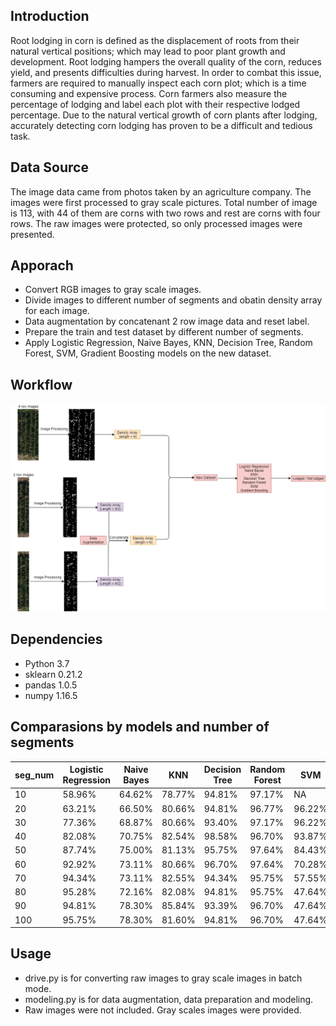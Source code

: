 ## Introduction
Root lodging in corn is defined as the displacement of roots from their natural vertical positions; which may lead to poor plant growth and development. Root lodging hampers the overall quality of the corn, reduces yield, and presents difficulties during harvest. In order to combat this issue, farmers are required to manually inspect each corn plot; which is a time consuming and expensive process. Corn farmers also measure the percentage of lodging and label each plot with their respective lodged percentage. Due to the natural vertical growth of corn plants after lodging, accurately detecting corn lodging has proven to be a difficult and tedious task.

## Data Source
The image data came from photos taken by an agriculture company. The images were first processed to gray scale pictures. Total number of image is 113, with 44 of them are corns with two rows and rest are corns with four rows. The raw images were protected, so only processed images were presented.

## Apporach
  * Convert RGB images to gray scale images.
  * Divide images to different number of segments and obatin density array for each image.
  * Data augmentation by concatenant 2 row image data and reset label.
  * Prepare the train and test dataset by different number of segments.
  * Apply Logistic Regression, Naive Bayes, KNN, Decision Tree, Random Forest, SVM, Gradient Boosting models on the new dataset.
  
## Workflow
![alt text](https://github.com/jenhuluck/Root-Lodging-Detection/blob/master/root%20lodging.png?raw=true)


## Dependencies
* Python 3.7
* sklearn 0.21.2
* pandas 1.0.5
* numpy 1.16.5

## Comparasions by models and number of segments
| seg_num | Logistic Regression | Naive Bayes | KNN    | Decision Tree | Random Forest | SVM    | Gradient Boosting |
|---------|---------------------|-------------|--------|---------------|---------------|--------|-------------------|
| 10      | 58.96%              | 64.62%      | 78.77% | 94.81%        | 97.17%        | NA     | 96.23%            |
| 20      | 63.21%              | 66.50%      | 80.66% | 94.81%        | 96.77%        | 96.22% | 96.70%            |
| 30      | 77.36%              | 68.87%      | 80.66% | 93.40%        | 97.17%        | 96.22% | 97.17%            |
| 40      | 82.08%              | 70.75%      | 82.54% | 98.58%        | 96.70%        | 93.87% | 96.70%            |
| 50      | 87.74%              | 75.00%      | 81.13% | 95.75%        | 97.64%        | 84.43% | 96.70%            |
| 60      | 92.92%              | 73.11%      | 80.66% | 96.70%        | 97.64%        | 70.28% | 95.28%            |
| 70      | 94.34%              | 73.11%      | 82.55% | 94.34%        | 95.75%        | 57.55% | 95.28%            |
| 80      | 95.28%              | 72.16%      | 82.08% | 94.81%        | 95.75%        | 47.64% | 97.64%            |
| 90      | 94.81%              | 78.30%      | 85.84% | 93.39%        | 96.70%        | 47.64% | 96.23%            |
| 100     | 95.75%              | 78.30%      | 81.60% | 94.81%        | 96.70%        | 47.64% | 97.64%            |

## Usage
* drive.py is for converting raw images to gray scale images in batch mode.
* modeling.py is for data augmentation, data preparation and modeling.
* Raw images were not included. Gray scales images were provided. 



